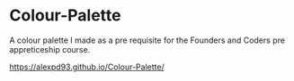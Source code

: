 # Colour-Palette

A colour palette I made as a pre requisite for the Founders and Coders pre appreticeship course. 

https://alexpd93.github.io/Colour-Palette/
